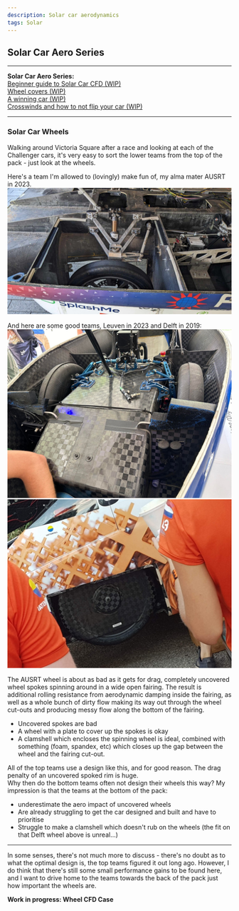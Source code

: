 ```yaml
---
description: Solar car aerodynamics
tags: Solar
---
```


## Solar Car Aero Series

---

**Solar Car Aero Series:**  
[Beginner guide to Solar Car CFD (WIP)]()  
[Wheel covers (WIP)](/2023/11/27/solarCarWheels.html)  
[A winning car (WIP)]()  
[Crosswinds and how to not flip your car (WIP)]()  

---

### Solar Car Wheels

Walking around Victoria Square after a race and looking at each of the Challenger cars, it's very easy to sort the lower teams from the top of the pack - just look at the wheels.

Here's a team I'm allowed to (lovingly) make fun of, my alma mater AUSRT in 2023.  
![AUSRT Wheel](/images/solarCars/ausrtWheel.jpg)

And here are some good teams, Leuven in 2023 and Delft in 2019:  
![leuven Wheel](/images/solarCars/leuvenWheel.jpg)  
![delft Wheel](/images/solarCars/delftWheel.jpg)

The AUSRT wheel is about as bad as it gets for drag, completely uncovered wheel spokes spinning around in a wide open fairing.
The result is additional rolling resistance from aerodynamic damping inside the fairing, as well as a whole bunch of dirty flow making its way out through the wheel cut-outs and producing messy flow along the bottom of the fairing.

- Uncovered spokes are bad  
- A wheel with a plate to cover up the spokes is okay  
- A clamshell which encloses the spinning wheel is ideal, combined with something (foam, spandex, etc) which closes up the gap between the wheel and the fairing cut-out.

All of the top teams use a design like this, and for good reason.
The drag penalty of an uncovered spoked rim is huge.  
Why then do the bottom teams often not design their wheels this way? My impression is that the teams at the bottom of the pack:
- underestimate the aero impact of uncovered wheels
- Are already struggling to get the car designed and built and have to prioritise
- Struggle to make a clamshell which doesn't rub on the wheels (the fit on that Delft wheel above is unreal...)

---

In some senses, there's not much more to discuss - there's no doubt as to what the optimal design is, the top teams figured it out long ago. 
However, I do think that there's still some small performance gains to be found here, and I want to drive home to the teams towards the back of the pack just how important the wheels are.

**Work in progress: Wheel CFD Case**
